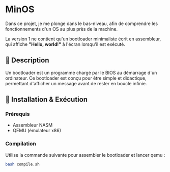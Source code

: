 # MinOS

Dans ce projet, je me plonge dans le bas-niveau, afin de comprendre les fonctionnements d'un OS au plus près de la machine.

La version 1 ne contient qu'un bootloader minimaliste écrit en assembleur, qui affiche **"Hello, world!"** à l'écran lorsqu'il est exécuté.

## 📜 Description

Un bootloader est un programme chargé par le BIOS au démarrage d'un ordinateur. 
Ce bootloader est conçu pour être simple et didactique, permettant d'afficher un message avant de rester en boucle infinie.

## 🚀 Installation & Exécution

### Prérequis
- Assembleur NASM
- QEMU (émulateur x86)

### Compilation
Utilise la commande suivante pour assembler le bootloader et lancer qemu :

```bash
bash compile.sh
